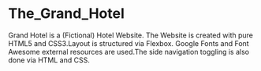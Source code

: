 # The_Grand_Hotel
Grand Hotel is a (Fictional) Hotel Website. The Website is created with pure HTML5 and CSS3.Layout is structured via Flexbox. Google Fonts and Font Awesome external resources are used.The side navigation toggling is also done via HTML and CSS.
